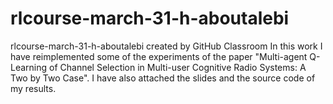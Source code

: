 # rlcourse-march-31-h-aboutalebi
rlcourse-march-31-h-aboutalebi created by GitHub Classroom
In this work I have reimplemented some of the experiments of the paper "Multi-agent Q-Learning of Channel Selection in Multi-user Cognitive Radio Systems:
A Two by Two Case". I have also attached the slides and the source code of my results.
